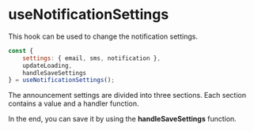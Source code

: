 # useNotificationSettings

This hook can be used to change the notification settings.

```js
const {
    settings: { email, sms, notification },
    updateLoading,
    handleSaveSettings
} = useNotificationSettings();
```

The announcement settings are divided into three sections. Each section contains a value and a handler function.

In the end, you can save it by using the **handleSaveSettings** function.

